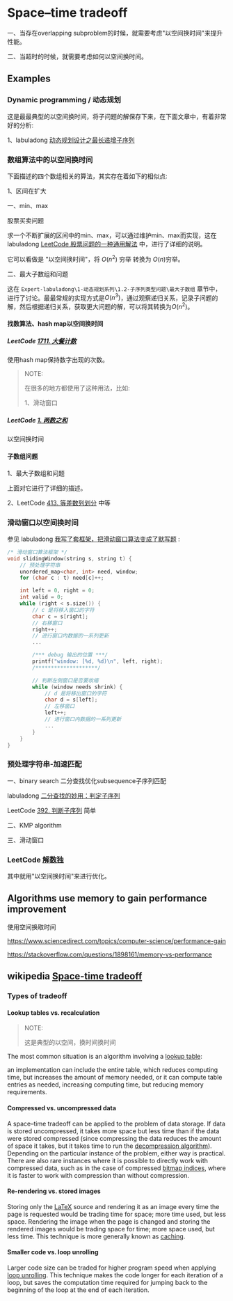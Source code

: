 # Space–time tradeoff

一、当存在overlapping subproblem的时候，就需要考虑"以空间换时间"来提升性能。

二、当超时的时候，就需要考虑如何以空间换时间。

## Examples

### Dynamic programming / 动态规划

这是最最典型的以空间换时间，将子问题的解保存下来，在下面文章中，有着非常好的分析: 

1、labuladong [动态规划设计之最长递增子序列](https://mp.weixin.qq.com/s/02o_OPgePjaz3dXnw9TA1w)



### 数组算法中的以空间换时间

下面描述的四个数组相关的算法，其实存在着如下的相似点:

1、区间在扩大



一、min、max

股票买卖问题

求一个不断扩展的区间中的min、max，可以通过维护min、max而实现，这在 labuladong [LeetCode 股票问题的一种通用解法](https://mp.weixin.qq.com/s/TrN7mMdLEPCmT5mOXzgP5A) 中，进行了详细的说明。

它可以看做是 "以空间换时间"，将 $O(n^2)$​ 穷举 转换为 $O(n)$​ 穷举。



二、最大子数组和问题

这在 `Expert-labuladong\1-动态规划系列\1.2-子序列类型问题\最大子数组` 章节中，进行了讨论。最最常规的实现方式是$O(n^3)$，通过观察递归关系，记录子问题的解，然后根据递归关系，获取更大问题的解，可以将其转换为$O(n^2)$​。

#### 找数算法、hash map以空间换时间

##### LeetCode [1711. 大餐计数](https://leetcode.cn/problems/count-good-meals/)

使用hash map保持数字出现的次数。

> NOTE: 
>
> 在很多的地方都使用了这种用法，比如:
>
> 1、滑动窗口

##### LeetCode  [1. 两数之和](https://leetcode.cn/problems/two-sum/)

以空间换时间



#### 子数组问题

1、最大子数组和问题

上面对它进行了详细的描述。

2、LeetCode [413. 等差数列划分](https://leetcode.cn/problems/arithmetic-slices/) 中等



### 滑动窗口以空间换时间

参见 labuladong [我写了套框架，把滑动窗口算法变成了默写题](https://mp.weixin.qq.com/s/ioKXTMZufDECBUwRRp3zaA) :

```C++
/* 滑动窗口算法框架 */
void slidingWindow(string s, string t) {
    // 预处理字符串
    unordered_map<char, int> need, window;
    for (char c : t) need[c]++;

    int left = 0, right = 0;
    int valid = 0; 
    while (right < s.size()) {
        // c 是将移入窗口的字符
        char c = s[right];
        // 右移窗口
        right++;
        // 进行窗口内数据的一系列更新
        ...

        /*** debug 输出的位置 ***/
        printf("window: [%d, %d)\n", left, right);
        /********************/

        // 判断左侧窗口是否要收缩
        while (window needs shrink) {
            // d 是将移出窗口的字符
            char d = s[left];
            // 左移窗口
            left++;
            // 进行窗口内数据的一系列更新
            ...
        }
    }
}
```





### 预处理字符串-加速匹配

一、binary search 二分查找优化subsequence子序列匹配

labuladong [二分查找的妙用：判定子序列](https://mp.weixin.qq.com/s/hWi2hTrQewL_YKioGkXQJg)

LeetCode [392. 判断子序列](https://leetcode.cn/problems/is-subsequence/) 简单



二、KMP algorithm



三、滑动窗口



### LeetCode [解数独](https://leetcode.cn/problems/sudoku-solver/solution/jie-shu-du-by-leetcode-solution/)

其中就用"以空间换时间"来进行优化。



## Algorithms use memory to gain performance improvement

使用空间换取时间

https://www.sciencedirect.com/topics/computer-science/performance-gain

https://stackoverflow.com/questions/1898161/memory-vs-performance



## wikipedia [Space-time tradeoff](https://infogalactic.com/info/Space%E2%80%93time_tradeoff)



### Types of tradeoff

#### Lookup tables vs. recalculation

> NOTE: 
>
> 这是典型的以空间，换时间换时间

The most common situation is an algorithm involving a [lookup table](https://infogalactic.com/info/Lookup_table): 

an implementation can include the entire table, which reduces computing time, but increases the amount of memory needed, or it can compute table entries as needed, increasing computing time, but reducing memory requirements.

#### Compressed vs. uncompressed data

A space–time tradeoff can be applied to the problem of data storage. If data is stored uncompressed, it takes more space but less time than if the data were stored compressed (since compressing the data reduces the amount of space it takes, but it takes time to run the [decompression algorithm](https://infogalactic.com/info/Data_compression)). Depending on the particular instance of the problem, either way is practical. There are also rare instances where it is possible to directly work with compressed data, such as in the case of compressed [bitmap indices](https://infogalactic.com/info/Bitmap_index), where it is faster to work with compression than without compression.



#### Re-rendering vs. stored images

Storing only the [LaTeX](https://infogalactic.com/info/LaTeX) source and rendering it as an image every time the page is requested would be trading time for space; more time used, but less space. Rendering the image when the page is changed and storing the rendered images would be trading space for time; more space used, but less time. This technique is more generally known as [caching](https://infogalactic.com/info/Cache_(computing)).



#### Smaller code vs. loop unrolling

Larger code size can be traded for higher program speed when applying [loop unrolling](https://infogalactic.com/info/Loop_unrolling). This technique makes the code longer for each iteration of a loop, but saves the computation time required for jumping back to the beginning of the loop at the end of each iteration.
